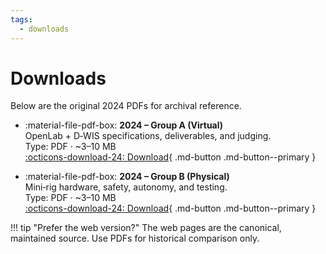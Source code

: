 ```yaml
---
tags:
  - downloads
---
```


# Downloads

Below are the original 2024 PDFs for archival reference.

<div class="grid cards" markdown>

- :material-file-pdf-box: **2024 – Group A (Virtual)**  \
  OpenLab + D‑WIS specifications, deliverables, and judging.  \
  Type: PDF · ~3–10 MB  \
  [:octicons-download-24: Download](../_assets/2024-Group-A.pdf){ .md-button .md-button--primary }

- :material-file-pdf-box: **2024 – Group B (Physical)**  \
  Mini‑rig hardware, safety, autonomy, and testing.  \
  Type: PDF · ~3–10 MB  \
  [:octicons-download-24: Download](../_assets/2024-Group-B.pdf){ .md-button .md-button--primary }

</div>

!!! tip "Prefer the web version?"
    The web pages are the canonical, maintained source. Use PDFs for historical comparison only.

